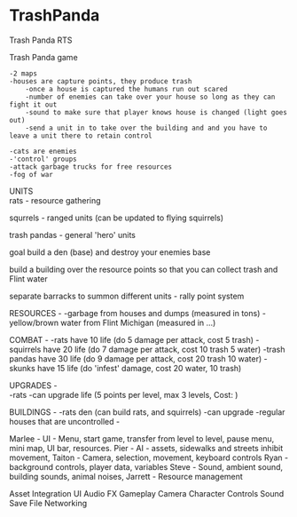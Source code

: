 # TrashPanda
Trash Panda RTS

Trash Panda game

	-2 maps
	-houses are capture points, they produce trash
		-once a house is captured the humans run out scared
		-number of enemies can take over your house so long as they can fight it out
		-sound to make sure that player knows house is changed (light goes out)
		-send a unit in to take over the building and and you have to leave a unit there to retain control

	-cats are enemies
	-'control' groups
	-attack garbage trucks for free resources
	-fog of war

UNITS	
rats - resource gathering

squrrels - ranged units (can be updated to flying squirrels)

trash pandas - general 'hero' units

goal build a den (base) and destroy your enemies base

build a building over the resource points so that you can
collect trash and Flint water 

separate barracks to summon different units - rally point system

RESOURCES - 
	-garbage from houses and dumps (measured in tons)
	-yellow/brown water from Flint Michigan (measured in ...)
	
COMBAT -
	-rats have 10 life (do 5 damage per attack, cost 5 trash)
	-squirrels have 20 life (do 7 damage per attack, cost 10 trash 5 water)
	-trash pandas have 30 life (do 9 damage per attack, cost 20 trash 10 water)
	-skunks have 15 life (do 'infest' damage, cost 20 water, 10 trash)

UPGRADES -	
	-rats 
		-can upgrade life (5 points per level, max 3 levels, Cost: )
		
BUILDINGS -	
	-rats den (can build rats, and squirrels)
	-can upgrade
	-regular houses that are uncontrolled
	-
	


Marlee - UI - Menu, start game, transfer from level to level, pause menu, mini map, UI bar, resources. 
Pier - AI - assets, sidewalks and streets inhibit movement, 
Taiton - Camera, selection, movement, keyboard controls
Ryan - background controls, player data, variables
Steve - Sound, ambient sound, building sounds, animal noises, 
Jarrett - Resource management



Asset Integration
UI
Audio
FX
Gameplay
Camera
Character
Controls
Sound
Save File
Networking
